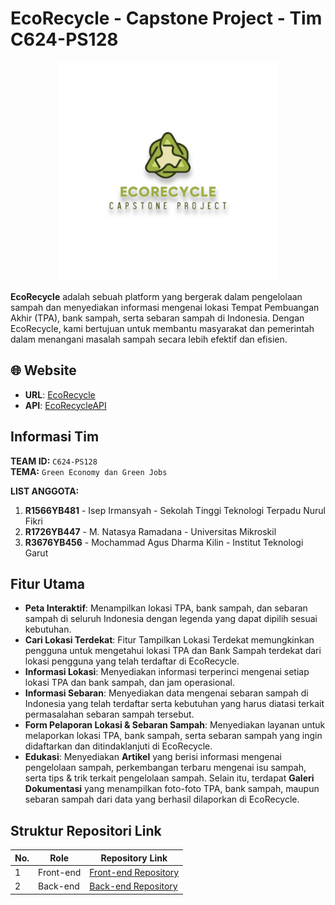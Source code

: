 # EcoRecycle - Capstone Project - Tim C624-PS128

<p align="center">
  <img src="../assets/MainLogoWithBackground.png" alt="LogoEcoRecycle" width="350">
</p>

**EcoRecycle** adalah sebuah platform yang bergerak dalam pengelolaan sampah dan menyediakan informasi mengenai lokasi Tempat Pembuangan Akhir (TPA), bank sampah, serta sebaran sampah di Indonesia. Dengan EcoRecycle, kami bertujuan untuk membantu masyarakat dan pemerintah dalam menangani masalah sampah secara lebih efektif dan efisien.

## 🌐 Website
- **URL**: [EcoRecycle](https://ecorecycle.my.id/)
- **API**: [EcoRecycleAPI](https://api.ecorecycle.my.id/)

## Informasi Tim
**TEAM ID:** `C624-PS128`  
**TEMA:** `Green Economy dan Green Jobs`

**LIST ANGGOTA:**
1. **R1566YB481** - Isep Irmansyah - Sekolah Tinggi Teknologi Terpadu Nurul Fikri
2. **R1726YB447** - M. Natasya Ramadana - Universitas Mikroskil
3. **R3676YB456** - Mochammad Agus Dharma Kilin - Institut Teknologi Garut

## Fitur Utama

- **Peta Interaktif**: Menampilkan lokasi TPA, bank sampah, dan sebaran sampah di seluruh Indonesia dengan legenda yang dapat dipilih sesuai kebutuhan.
- **Cari Lokasi Terdekat**: Fitur Tampilkan Lokasi Terdekat memungkinkan pengguna untuk mengetahui lokasi TPA dan Bank Sampah terdekat dari lokasi pengguna yang telah terdaftar di EcoRecycle.
- **Informasi Lokasi**: Menyediakan informasi terperinci mengenai setiap lokasi TPA dan bank sampah, dan jam operasional.
- **Informasi Sebaran**: Menyediakan data mengenai sebaran sampah di Indonesia yang telah terdaftar serta kebutuhan yang harus diatasi terkait permasalahan sebaran sampah tersebut.
- **Form Pelaporan Lokasi & Sebaran Sampah**: Menyediakan layanan untuk melaporkan lokasi TPA, bank sampah, serta sebaran sampah yang ingin didaftarkan dan ditindaklanjuti di EcoRecycle.
- **Edukasi**: Menyediakan **Artikel** yang berisi informasi mengenai pengelolaan sampah, perkembangan terbaru mengenai isu sampah, serta tips & trik terkait pengelolaan sampah. Selain itu, terdapat **Galeri Dokumentasi** yang menampilkan foto-foto TPA, bank sampah, maupun sebaran sampah dari data yang berhasil dilaporkan di EcoRecycle.


## Struktur Repositori Link
| No. | Role       | Repository Link                      |
|-----|------------|--------------------------------------|
| 1   | Front-end  | [Front-end Repository](https://github.com/EcoRecycle-Capstone-Project-Team/FrontEnd-EcoRecycle)    |
| 2   | Back-end   | [Back-end Repository](https://github.com/EcoRecycle-Capstone-Project-Team/BackEndAPIEcorecycle)     |
